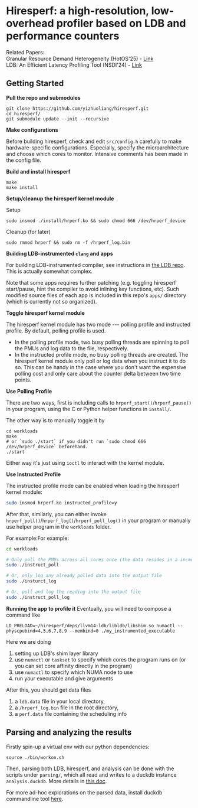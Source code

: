 # Hiresperf: a high-resolution, low-overhead profiler based on LDB and performance counters

Related Papers:\
Granular Resource Demand Heterogeneity (HotOS'25) - [Link](https://sigops.org/s/conferences/hotos/2025/papers/hotos25-102.pdf)\
LDB: An Efficient Latency Profiling Tool (NSDI'24) - [Link](https://www.usenix.org/conference/nsdi24/presentation/cho)

## Getting Started
**Pull the repo and submodules**
```
git clone https://github.com/yizhuoliang/hiresperf.git
cd hiresperf/
git submodule update --init --recursive
```
**Make configurations**

Before building hiresperf, check and edit `src/config.h` carefully to make hardware-specific configurations. Especially, specify the microarchitecture and choose which cores to monitor. Intensive comments has been made in the config file.


**Build and install hiresperf**
```
make
make install
```
**Setup/cleanup the hiresperf kernel module**

Setup
```
sudo insmod ./install/hrperf.ko && sudo chmod 666 /dev/hrperf_device
```
Cleanup (for later)
```
sudo rmmod hrperf && sudo rm -f /hrperf_log.bin
```

**Building LDB-instrumented `clang` and apps**

For building LDB-instrumented compiler, see instructions in [the LDB repo](https://github.com/yizhuoliang/llvm14-ldb). This is actually somewhat complex.

Note that some apps requires further patching (e.g. toggling hiresperf start/pause, hint the compiler to avoid inlining key functions, etc). Such modified source files of each app is included in this repo's `apps/` directory (which is currently not so organized).

**Toggle hiresperf kernel module**

The hiresperf kernel module has two mode --- polling profile and instructed profile. By default, polling profile is used.

- In the polling profile mode, two busy polling threads are spinning to poll the PMUs and log data to the file, respectively.
- In the instructed profile mode, no busy polling threads are created. The hiresperf kernel module only poll or log data when you instruct it to do so. This can be handy in the case where you don't want the expensive polling cost and only care about the counter delta between two time points.

**Use Polling Profile**

There are two ways, first is including calls to `hrperf_start()`/`hrperf_pause()` in your program, using the C or Python helper functions in `install/`.

The other way is to manually toggle it by
```
cd workloads
make
# or `sudo ./start` if you didn't run `sudo chmod 666 /dev/hrperf_device` beforehand.
./start
```
Either way it's just using `ioctl` to interact with the kernel module.

**Use Instructed Profile**

The instructed profile mode can be enabled when loading the hiresperf kernel module:
``` bash
sudo insmod hrperf.ko instructed_profile=y
```

After that, similarly, you can either invoke `hrperf_poll()`/`hrperf_log()`/`hrperf_poll_log()` in your program or manually use helper program in the `workloads` folder.

For example:For example:
``` bash
cd workloads

# Only poll the PMUs across all cores once (the data resides in a in-memory buffer)
sudo ./instruct_poll

# Or, only log any already polled data into the output file
sudo ./insturct_log

# Or, poll and log the reading into the output file
sudo ./instruct_poll_log
```

**Running the app to profile it**
Eventually, you will need to compose a command like
```
LD_PRELOAD=~/hiresperf/deps/llvm14-ldb/libldb/libshim.so numactl --physcpubind=4,5,6,7,8,9 --membind=0 ./my_instrumented_executable
```

Here we are doing
1. setting up LDB's shim layer library
2. use `numactl` or `taskset` to specify which cores the program runs on (or you can set core affinity directly in the program)
3. use `numactl` to specify which NUMA node to use
4. run your executable and give arguments

After this, you should get data files
1. a `ldb.data` file in your local directory, 
2. a `/hrperf_log.bin` file in the root directory,
3. a `perf.data` file containing the scheduling info

## Parsing and analyzing the results
Firstly spin-up a virtual env with our python dependencies:
```
source ./bin/workon.sh
```

Then, parsing both LDB, hiresperf, and analysis can be done with the scripts under `parsing/`, which all read and writes to a duckdb instance `analysis.duckdb`. More details in [this doc](docs/parsing.md).

For more ad-hoc explorations on the parsed data, install duckdb commandline tool [here](https://duckdb.org/docs/installation/?version=stable&environment=cli&platform=linux&download_method=direct&architecture=x86_64).